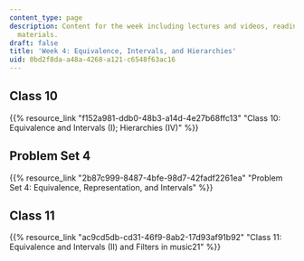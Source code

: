 ```yaml
---
content_type: page
description: Content for the week including lectures and videos, readings, and asynchronous
  materials.
draft: false
title: 'Week 4: Equivalence, Intervals, and Hierarchies'
uid: 0bd2f8da-a48a-4268-a121-c6548f63ac16
---
```

## Class 10

{{% resource_link "f152a981-ddb0-48b3-a14d-4e27b68ffc13" "Class 10: Equivalence and Intervals (I); Hierarchies (IV)" %}}

## Problem Set 4

{{% resource_link "2b87c999-8487-4bfe-98d7-42fadf2261ea" "Problem Set 4: Equivalence, Representation, and Intervals" %}}

## Class 11

{{% resource_link "ac9cd5db-cd31-46f9-8ab2-17d93af91b92" "Class 11: Equivalence and Intervals (II) and Filters in music21" %}}